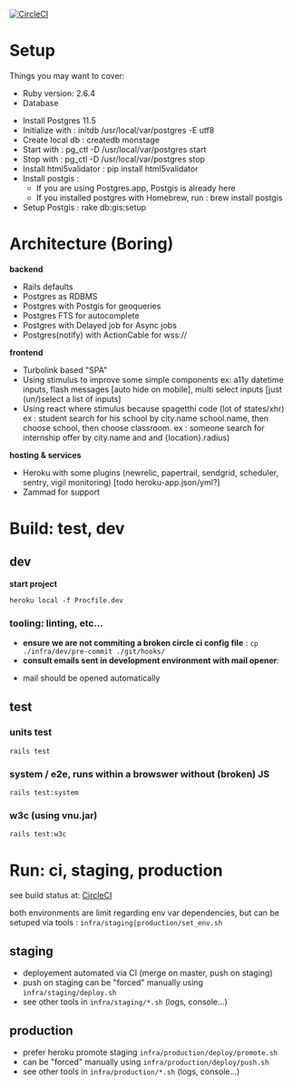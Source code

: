 [![CircleCI](https://circleci.com/gh/betagouv/monstage.svg?style=svg)](https://circleci.com/gh/betagouv/monstage)


# Setup
Things you may want to cover:

* Ruby version: 2.6.4
* Database
- Install Postgres 11.5
- Initialize with : initdb /usr/local/var/postgres -E utf8
- Create local db : createdb monstage
- Start with : pg_ctl -D /usr/local/var/postgres start
- Stop with : pg_ctl -D /usr/local/var/postgres stop
- Install html5validator : pip install html5validator
- Install postgis :
  - If you are using Postgres.app, Postgis is already here
  - If you installed postgres with Homebrew, run : brew install postgis
- Setup Postgis : rake db:gis:setup

# Architecture (Boring)

**backend**

* Rails defaults
* Postgres as RDBMS
* Postgres with Postgis for geoqueries
* Postgres FTS for autocomplete
* Postgres with Delayed job for Async jobs
* Postgres(notify) with ActionCable for wss://

**frontend**

* Turbolink based "SPA"
* Using stimulus to improve some simple components ex: a11y datetime inputs, flash messages [auto hide on mobile], multi select inputs [just (un/)select a list of inputs]
* Using react where stimulus because spagetthi code (lot of states/xhr) ex : student search for his school by city.name school.name, then choose school, then choose classroom. ex : someone search for internship offer by city.name and and {location}.radius)

**hosting & services**

* Heroku with some plugins (newrelic, papertrail, sendgrid, scheduler, sentry, vigil monitoring) [todo heroku-app.json/yml?]
* Zammad for support

# Build: test, dev

## dev

**start project**

```
heroku local -f Procfile.dev
```

### tooling: linting, etc...

* **ensure we are not commiting a broken circle ci config file** : ``` cp ./infra/dev/pre-commit ./git/hooks/ ```
* **consult emails sent in development environment with mail opener**:
- mail should be opened automatically

## test

### units test

```rails test```

### system / e2e, runs within a browswer __without__ (broken) JS

```rails test:system```

### w3c (using vnu.jar)

```rails test:w3c```

# Run: ci, staging, production

see build status at: [CircleCI](https://circleci.com/gh/betagouv/monstage)

both environments are limit regarding env var dependencies, but can be setuped via tools : ```infra/staging|production/set_env.sh```

## staging

* deployement automated via CI (merge on master, push on staging)
* push on staging can be "forced" manually using ```infra/staging/deploy.sh```
* see other tools in ```infra/staging/*.sh```  (logs, console...)

## production

* prefer heroku promote staging ```infra/production/deploy/promote.sh```
* can be "forced" manually using ```infra/production/deploy/push.sh```
* see other tools in ```infra/production/*.sh``` (logs, console...)



